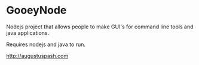 # GooeyNode

Nodejs project that allows people to make GUI's for command line tools and java applications.

Requires nodejs and java to run.

http://augustuspash.com